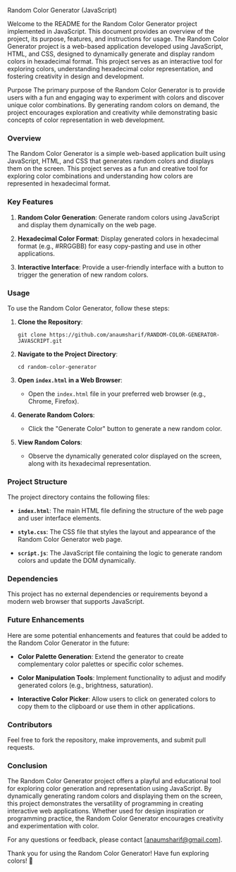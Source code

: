 Random Color Generator (JavaScript)

Welcome to the README for the Random Color Generator project implemented in JavaScript. This document provides an overview of the project, its purpose, features, and instructions for usage.
The Random Color Generator project is a web-based application developed using JavaScript, HTML, and CSS, designed to dynamically generate and display random colors in hexadecimal format. This project serves as an interactive tool for exploring colors, understanding hexadecimal color representation, and fostering creativity in design and development.

Purpose
The primary purpose of the Random Color Generator is to provide users with a fun and engaging way to experiment with colors and discover unique color combinations. By generating random colors on demand, the project encourages exploration and creativity while demonstrating basic concepts of color representation in web development.
### Overview

The Random Color Generator is a simple web-based application built using JavaScript, HTML, and CSS that generates random colors and displays them on the screen. This project serves as a fun and creative tool for exploring color combinations and understanding how colors are represented in hexadecimal format.

### Key Features

1. **Random Color Generation**: Generate random colors using JavaScript and display them dynamically on the web page.
   
2. **Hexadecimal Color Format**: Display generated colors in hexadecimal format (e.g., #RRGGBB) for easy copy-pasting and use in other applications.

3. **Interactive Interface**: Provide a user-friendly interface with a button to trigger the generation of new random colors.

### Usage

To use the Random Color Generator, follow these steps:

1. **Clone the Repository**:
   ```
   git clone https://github.com/anaumsharif/RANDOM-COLOR-GENERATOR-JAVASCRIPT.git
   ```

2. **Navigate to the Project Directory**:
   ```
   cd random-color-generator
   ```

3. **Open `index.html` in a Web Browser**:
   - Open the `index.html` file in your preferred web browser (e.g., Chrome, Firefox).

4. **Generate Random Colors**:
   - Click the "Generate Color" button to generate a new random color.

5. **View Random Colors**:
   - Observe the dynamically generated color displayed on the screen, along with its hexadecimal representation.

### Project Structure

The project directory contains the following files:

- **`index.html`**: The main HTML file defining the structure of the web page and user interface elements.

- **`style.css`**: The CSS file that styles the layout and appearance of the Random Color Generator web page.

- **`script.js`**: The JavaScript file containing the logic to generate random colors and update the DOM dynamically.

### Dependencies

This project has no external dependencies or requirements beyond a modern web browser that supports JavaScript.

### Future Enhancements

Here are some potential enhancements and features that could be added to the Random Color Generator in the future:

- **Color Palette Generation**: Extend the generator to create complementary color palettes or specific color schemes.

- **Color Manipulation Tools**: Implement functionality to adjust and modify generated colors (e.g., brightness, saturation).

- **Interactive Color Picker**: Allow users to click on generated colors to copy them to the clipboard or use them in other applications.

### Contributors

 Feel free to fork the repository, make improvements, and submit pull requests.

### Conclusion

The Random Color Generator project offers a playful and educational tool for exploring color generation and representation using JavaScript. By dynamically generating random colors and displaying them on the screen, this project demonstrates the versatility of programming in creating interactive web applications. Whether used for design inspiration or programming practice, the Random Color Generator encourages creativity and experimentation with color.

For any questions or feedback, please contact [anaumsharif@gmail.com].

Thank you for using the Random Color Generator! Have fun exploring colors! 🎨
